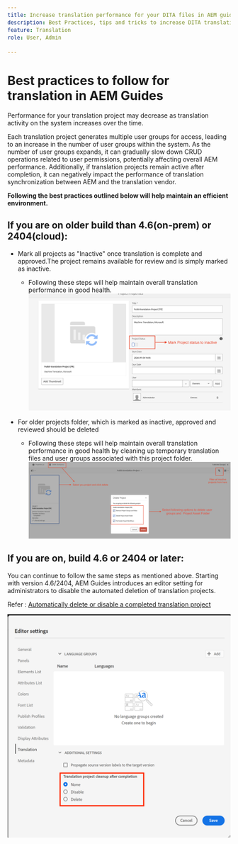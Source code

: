 ```yaml
---
title: Increase translation performance for your DITA files in AEM guides 
description: Best Practices, tips and tricks to increase DITA translation project performance in AEM Guides 
feature: Translation
role: User, Admin

---
```

# Best practices to follow for translation in AEM Guides 

Performance for your translation project may decrease as translation activity on the system increases over the time.

Each translation project generates multiple user groups for access, leading to an increase in the number of user groups within the system. As the number of user groups expands, it can gradually slow down CRUD operations related to user permissions, potentially affecting overall AEM performance. Additionally, if translation projects remain active after completion, it can negatively impact the performance of translation synchronization between AEM and the translation vendor.

**Following the best practices outlined below will help maintain an efficient environment.**

## If you are on older build than  4.6(on-prem) or 2404(cloud):

-  Mark all projects as "Inactive" once translation is complete and approved.The project remains available for review and is simply marked as inactive.
    - Following these steps will help maintain overall translation performance in good health.
![Inactive Translation Project ](../assets/translation/translation-project-image1.png)

- For older projects folder, which is marked as inactive, approved and reviewed should be deleted
    - Following these steps will help maintain overall translation performance in good health by cleaning up temporary translation files and user groups associated with this project folder.
![Delete Translation Project and folder  ](../assets/translation/translation-project-image2.png)
   

## If you are on, build 4.6 or 2404 or later:

You can continue to follow the same steps as mentioned above. Starting with version 4.6/2404, AEM Guides introduces an editor setting for administrators to disable the automated deletion of translation projects.

Refer : [Automatically delete or disable a completed translation project](https://experienceleague.adobe.com/en/docs/experience-manager-guides/using/user-guide/author-content/create-preview-topics/author-content-aem-guides/work-with-web-editor/translate-documents-web-editor#automatically-delete-or-disable-a-completed-translation-project)

![Automated settings to delete and disable translation project  in AEM Guides  ](../assets/translation/translation-project-image3.png)